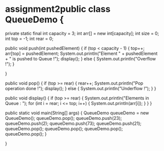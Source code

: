 # assignment2public class QueueDemo {
 private static final int capacity = 3;
 int arr[] = new int[capacity];
 int size = 0;
 int top = -1;
 int rear = 0;

 public void push(int pushedElement) {
  if (top < capacity - 1) {
   top++;
   arr[top] = pushedElement;
   System.out.println("Element " + pushedElement
     + " is pushed to Queue !");
   display();
  } else {
   System.out.println("Overflow !");
  }

 }

 public void pop() {
  if (top >= rear) {
   rear++;
   System.out.println("Pop operation done !");
   display();
  } else {
   System.out.println("Underflow !");
  }
 }

 public void display() {
  if (top >= rear) {
   System.out.println("Elements in Queue : ");
   for (int i = rear; i <= top; i++) {
    System.out.println(arr[i]);
   }
  }
 }

 public static void main(String[] args) {
  QueueDemo queueDemo = new QueueDemo();
  queueDemo.pop();
  queueDemo.push(23);
  queueDemo.push(2);
  queueDemo.push(73);
  queueDemo.push(21);
  queueDemo.pop();
  queueDemo.pop();
  queueDemo.pop();
  queueDemo.pop();
 }

}
